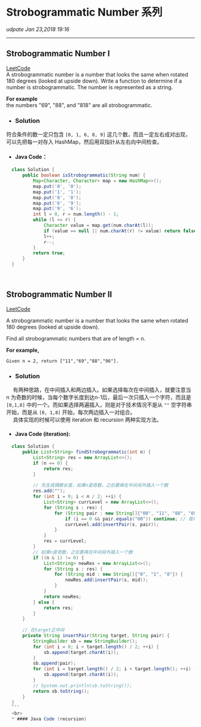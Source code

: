 # Strobogrammatic Number 系列
_udpate Jan 23,2018  19:16_

---
## Strobogrammatic Number I  
[LeetCode](https://leetcode.com/problems/strobogrammatic-number/description/)  
A strobogrammatic number is a number that looks the same when rotated 180 degrees (looked at upside down). Write a function to determine if a number is strobogrammatic. The number is represented as a string.  

**For example**   
the numbers "69", "88", and "818" are all strobogrammatic.
<br>
* ### Solution
符合条件的数一定只包含 `[0, 1, 6, 8, 9]` 这几个数，而且一定左右成对出现，可以先把每一对存入 HashMap，然后用双指针从左右向中间检查。
  * #### Java Code：
  ```java
    class Solution {
        public boolean isStrobogrammatic(String num) {
            Map<Character, Character> map = new HashMap<>();
            map.put('0', '0');
            map.put('1', '1');
            map.put('8', '8');
            map.put('6', '9');
            map.put('9', '6');
            int l = 0, r = num.length() - 1;
            while (l <= r) {
                Character value = map.get(num.charAt(l));
                if (value == null || num.charAt(r) != value) return false;
                l++;
                r--;
            }
            return true;
        }
    }
  ```
  
<br>

## Strobogrammatic Number II
[LeetCode](https://leetcode.com/problems/strobogrammatic-number-ii/description/)

A strobogrammatic number is a number that looks the same when rotated 180 degrees (looked at upside down).

Find all strobogrammatic numbers that are of length = n.

**For example,**  

    Given n = 2, return ["11","69","88","96"].
    
* ### Solution
&emsp; 有两种思路，在中间插入和两边插入。如果选择每次在中间插入，就要注意当 n 为奇数的时候，当每个数字长度到达n-1后，最后一次只插入一个字符，而且是 `[0,1,8]` 中的一个。而如果选择两遍插入，则是对于技术情况不是从 `""` 空字符串开始，而是从 `[0, 1,8]` 开始，每次两边插入一对组合。
<br>
&emsp; 具体实现的时候可以使用 iteration 和 recursion 两种实现方法。
  * #### Java Code (iteration):
  ```java
    class Solution {
        public List<String> findStrobogrammatic(int n) {
            List<String> res = new ArrayList<>();
            if (n == 0) {
                return res;
            }
            
            // 先生成偶数长度，如果n是奇数，之后要再在中间另外插入一个数
            res.add("");
            for (int i = 0; i < n / 2; ++i) {
                List<String> currLevel = new ArrayList<>();
                for (String s : res) {
                    for (String pair : new String[]{"00", "11", "88", "69", "96"}) {
                        if (i == 0 && pair.equals("00")) continue; // 首尾不能为 0
                        currLevel.add(insertPair(s, pair));
                    }
                }
                res = currLevel;
            }
            // 如果n是奇数，之后要再在中间另外插入一个数
            if ((n & 1) != 0) {
                List<String> newRes = new ArrayList<>();
                for (String s : res) {
                    for (String mid : new String[]{"0", "1", "8"}) {
                        newRes.add(insertPair(s, mid));
                    }
                }
                return newRes;
            } else {
                return res;
            }
        }
        
        // 在target正中间
        private String insertPair(String target, String pair) {
            StringBuilder sb = new StringBuilder();
            for (int i = 0; i < target.length() / 2; ++i) {
                sb.append(target.charAt(i));
            }
            sb.append(pair);
            for (int i = target.length() / 2; i < target.length(); ++i) {
                sb.append(target.charAt(i));
            }
            // System.out.println(sb.toString());
            return sb.toString();
        }
    }
    ```
    <br>
    * #### Java Code (recursion)
    

















